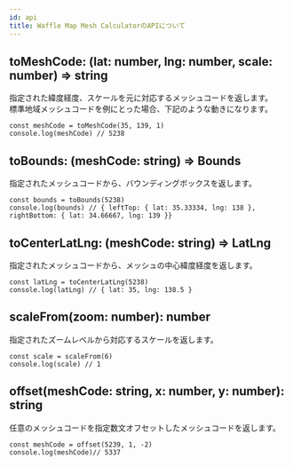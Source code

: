 ```yaml
---
id: api
title: Waffle Map Mesh CalculatorのAPIについて
---
```


## toMeshCode: (lat: number, lng: number, scale: number) => string

指定された緯度経度、スケールを元に対応するメッシュコードを返します。<br>
標準地域メッシュコードを例にとった場合、下記のような動きになります。

    const meshCode = toMeshCode(35, 139, 1)
    console.log(meshCode) // 5238

## toBounds: (meshCode: string) => Bounds

指定されたメッシュコードから、バウンディングボックスを返します。

    const bounds = toBounds(5238)
    console.log(bounds) // { leftTop: { lat: 35.33334, lng: 138 }, rightBottom: { lat: 34.66667, lng: 139 }}

## toCenterLatLng: (meshCode: string) => LatLng

指定されたメッシュコードから、メッシュの中心緯度経度を返します。

    const latLng = toCenterLatLng(5238)
    console.log(latLng) // { lat: 35, lng: 138.5 }

## scaleFrom(zoom: number): number

指定されたズームレベルから対応するスケールを返します。

    const scale = scaleFrom(6)
    console.log(scale) // 1

## offset(meshCode: string, x: number, y: number): string

任意のメッシュコードを指定数文オフセットしたメッシュコードを返します。

    const meshCode = offset(5239, 1, -2)
    console.log(meshCode)// 5337
